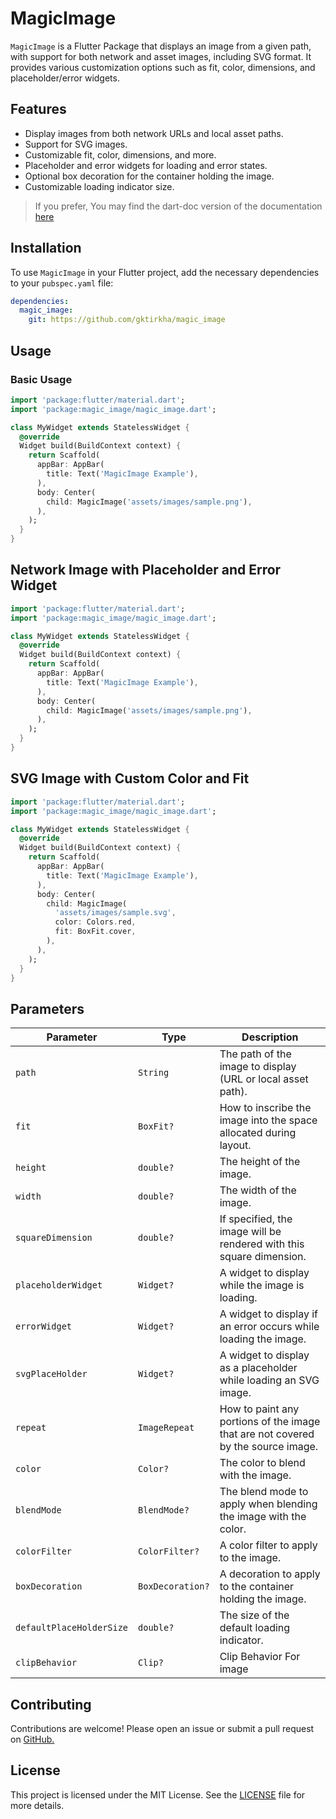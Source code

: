 # MagicImage

`MagicImage` is a Flutter Package that displays an image from a given path, with support for both network and asset images, including SVG format. It provides various customization options such as fit, color, dimensions, and placeholder/error widgets.

## Features

- Display images from both network URLs and local asset paths.
- Support for SVG images.
- Customizable fit, color, dimensions, and more.
- Placeholder and error widgets for loading and error states.
- Optional box decoration for the container holding the image.
- Customizable loading indicator size.

> If you prefer, You may find the dart-doc version of the documentation [here](https://gktirkha.github.io/flutter_packages_doc/magic_image/)

## Installation

To use `MagicImage` in your Flutter project, add the necessary dependencies to your `pubspec.yaml` file:

```yaml
dependencies:
  magic_image:
    git: https://github.com/gktirkha/magic_image
```

## Usage
### Basic Usage

```dart
import 'package:flutter/material.dart';
import 'package:magic_image/magic_image.dart'; 

class MyWidget extends StatelessWidget {
  @override
  Widget build(BuildContext context) {
    return Scaffold(
      appBar: AppBar(
        title: Text('MagicImage Example'),
      ),
      body: Center(
        child: MagicImage('assets/images/sample.png'),
      ),
    );
  }
}

```

## Network Image with Placeholder and Error Widget

```dart
import 'package:flutter/material.dart';
import 'package:magic_image/magic_image.dart';

class MyWidget extends StatelessWidget {
  @override
  Widget build(BuildContext context) {
    return Scaffold(
      appBar: AppBar(
        title: Text('MagicImage Example'),
      ),
      body: Center(
        child: MagicImage('assets/images/sample.png'),
      ),
    );
  }
}

```

## SVG Image with Custom Color and Fit

```dart
import 'package:flutter/material.dart';
import 'package:magic_image/magic_image.dart';

class MyWidget extends StatelessWidget {
  @override
  Widget build(BuildContext context) {
    return Scaffold(
      appBar: AppBar(
        title: Text('MagicImage Example'),
      ),
      body: Center(
        child: MagicImage(
          'assets/images/sample.svg',
          color: Colors.red,
          fit: BoxFit.cover,
        ),
      ),
    );
  }
}

```

## Parameters

| Parameter               | Type            | Description                                                                      |
|-------------------------|-----------------|----------------------------------------------------------------------------------|
| `path`                  | `String`        | The path of the image to display (URL or local asset path).                      |
| `fit`                   | `BoxFit?`       | How to inscribe the image into the space allocated during layout.                |
| `height`                | `double?`       | The height of the image.                                                         |
| `width`                 | `double?`       | The width of the image.                                                          |
| `squareDimension`       | `double?`       | If specified, the image will be rendered with this square dimension.             |
| `placeholderWidget`     | `Widget?`       | A widget to display while the image is loading.                                  |
| `errorWidget`           | `Widget?`       | A widget to display if an error occurs while loading the image.                  |
| `svgPlaceHolder`        | `Widget?`       | A widget to display as a placeholder while loading an SVG image.                 |
| `repeat`                | `ImageRepeat`   | How to paint any portions of the image that are not covered by the source image. |
| `color`                 | `Color?`        | The color to blend with the image.                                               |
| `blendMode`             | `BlendMode?`    | The blend mode to apply when blending the image with the color.                  |
| `colorFilter`           | `ColorFilter?`  | A color filter to apply to the image.                                            |
| `boxDecoration`         | `BoxDecoration?`| A decoration to apply to the container holding the image.                        |
| `defaultPlaceHolderSize`| `double?`       | The size of the default loading indicator.                                       |
| `clipBehavior`          | `Clip?`         | Clip Behavior For image                                                          |


## Contributing

Contributions are welcome! Please open an issue or submit a pull request on [GitHub.](https://github.com/gktirkha/magic_image)

## License

This project is licensed under the MIT License. See the [LICENSE](LICENSE) file for more details.
